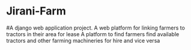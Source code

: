 # Jirani-Farm
#A django web application project.
A web platform for linking farmers to tractors in their area for lease
A platform to find farmers find available tractors and other farming machineries for hire and vice versa
